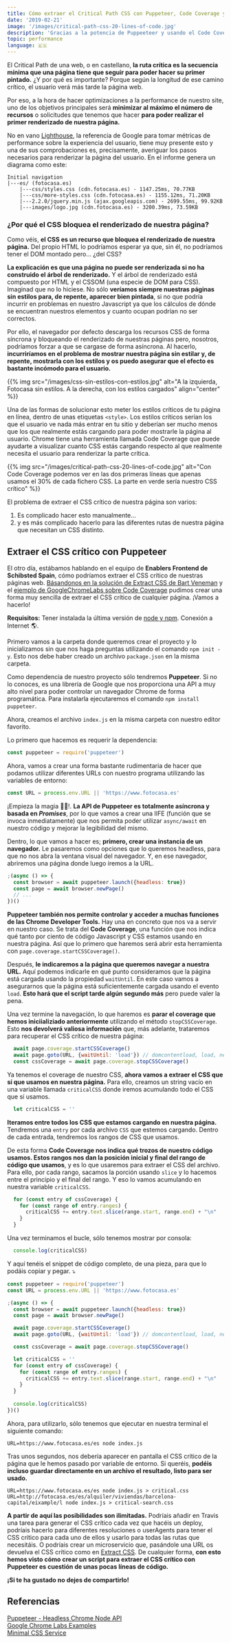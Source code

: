 ```yaml
---
title: Cómo extraer el Critical Path CSS con Puppeteer, Code Coverage y en sólo 20 líneas de código
date: '2019-02-21'
image: '/images/critical-path-css-20-lines-of-code.jpg'
description: 'Gracias a la potencia de Puppeeteer y usando el Code Coverage de las Chrome Developer Tools, podemos extraer muy fácilmente el CSS crítico de nuestro site'
topic: performance
language: 🇪🇸
---
```


El Critical Path de una web, o en castellano, **la ruta crítica es la secuencia mínima que una página tiene que seguir para poder hacer su primer pintado.** ¿Y por qué es importante? Porque según la longitud de ese camino crítico, el usuario verá más tarde la página web.

Por eso, a la hora de hacer optimizaciones a la performance de nuestro site, uno de los objetivos principales será **minimizar al máximo el número de recursos** o solicitudes que tenemos que hacer **para poder realizar el primer renderizado de nuestra página.**

No en vano [Lighthouse](https://developers.google.com/web/tools/lighthouse/?hl=es), la referencia de Google para tomar métricas de performance sobre la experiencia del usuario, tiene muy presente esto y una de sus comprobaciones es, precisamente, averiguar los pasos necesarios para renderizar la página del usuario. En el informe genera un diagrama como este:

```
Initial navigation
|---es/ (fotocasa.es)
    |---css/styles.css (cdn.fotocasa.es) - 1147.25ms, 70.77KB
    |---css/more-styles.css (cdn.fotocasa.es) - 1155.12ms, 71.20KB
    |---2.2.0/jquery.min.js (ajax.googleapis.com) - 2699.55ms, 99.92KB
    |---images/logo.jpg (cdn.fotocasa.es) - 3200.39ms, 73.59KB
```

### ¿Por qué el CSS bloquea el renderizado de nuestra página?

Como véis, **el CSS es un recurso que bloquea el renderizado de nuestra página.** Del propio HTML lo podríamos esperar ya que, sin él, no podríamos tener el DOM montado pero... ¿del CSS?

**La explicación es que una página no puede ser renderizada si no ha construido el árbol de renderizado.** Y el árbol de renderizado está compuesto por HTML y el CSSOM (una especie de DOM para CSS). Imaginad que no lo hiciese. No sólo **veríamos siempre nuestras páginas sin estilos para, de repente, aparecer bien pintada**, si no que podría incurrir en problemas en nuestro Javascript ya que los cálculos de dónde se encuentran nuestros elementos y cuanto ocupan podrían no ser correctos.

Por ello, el navegador por defecto descarga los recursos CSS de forma síncrona y bloqueando el renderizado de nuestras páginas pero, nosotros, podríamos forzar a que se cargase de forma asíncrona. Al hacerlo, **incurriríamos en el problema de mostrar nuestra página sin estilar y, de repente, mostrarla con los estilos y os puedo asegurar que el efecto es bastante incómodo para el usuario.**

{{% img src="/images/css-sin-estilos-con-estilos.jpg" alt="A la izquierda, Fotocasa sin estilos. A la derecha, con los estilos cargados" align="center" %}}

Una de las formas de solucionar esto meter los estílos críticos de tu página en línea, dentro de unas etiquetas `<style>`. Los estilos críticos serían los que el usuario ve nada más entrar en tu sitio y deberían ser mucho menos que los que realmente estás cargando para poder mostrarle la página al usuario. Chrome tiene una herramienta llamada Code Coverage que puede ayudarte a visualizar cuanto CSS estás cargando respecto al que realmente necesita el usuario para renderizar la parte crítica.

{{% img src="/images/critical-path-css-20-lines-of-code.jpg" alt="Con Code Coverage podemos ver en las dos primeras líneas que apenas usamos el 30% de cada fichero CSS. La parte en verde sería nuestro CSS crítico" %}}

El problema de extraer el CSS crítico de nuestra página son varios:
1. Es complicado hacer esto manualmente...
2. y es más complicado hacerlo para las diferentes rutas de nuestra página que necesitan un CSS distinto.

## Extraer el CSS crítico con Puppeteer

El otro día, estábamos hablando en el equipo de **Enablers Frontend de Schibsted Spain**, cómo podríamos extraer el CSS crítico de nuestras páginas web. [Básandonos en la solución de Extract CSS de Bart Veneman](https://github.com/bartveneman/extract-css) y el [ejemplo de GoogleChromeLabs sobre Code Coverage](https://github.com/GoogleChromeLabs/puppeteer-examples/blob/master/code_coverage.js) pudimos crear una forma muy sencilla de extraer el CSS crítico de cualquier página. ¡Vamos a hacerlo!

**Requisitos:** Tener instalada la última versión de [node y npm](https://nodejs.org/es/). Conexión a Internet 🌎.

Primero vamos a la carpeta donde queremos crear el proyecto y lo inicializamos sin que nos haga preguntas utilizando el comando `npm init -y`. Esto nos debe haber creado un archivo `package.json` en la misma carpeta.

Como dependencia de nuestro proyecto sólo tendremos **Puppeteer**. Si no lo conoces, es una librería de Google que nos proporciona una API a muy alto nivel para poder controlar un navegador Chrome de forma programática. Para instalarla ejecutaremos el comando `npm install puppeteer`.

Ahora, creamos el archivo `index.js` en la misma carpeta con nuestro editor favorito.

Lo primero que hacemos es requerir la dependencia:

```javascript
const puppeteer = require('puppeteer')
```

Ahora, vamos a crear una forma bastante rudimentaria de hacer que podamos utilizar diferentes URLs con nuestro programa utilizando las variables de entorno:

```javascript
const URL = process.env.URL || 'https://www.fotocasa.es'
```

¡Empieza la magia 🎩✨!. **La API de Puppeteer es totalmente asíncrona y basada en *Promises***, por lo que vamos a crear una IIFE (función que se invoca inmediatamente) que nos permita poder utilizar `async/await` en nuestro código y mejorar la legibilidad del mismo.

Dentro, lo que vamos a hacer es; **primero, crear una instancia de un navegador.** Le pasaremos como opciones que lo queremos headless, para que no nos abra la ventana visual del navegador. Y, en ese navegador, abriremos una página donde luego iremos a la URL.

```javascript
;(async () => {
  const browser = await puppeteer.launch({headless: true})
  const page = await browser.newPage()
  // ...
})()
```

**Puppeteer también nos permite controlar y acceder a muchas funciones de las Chrome Developer Tools.** Hay una en concreto que nos va a servir en nuestro caso. Se trata del **Code Coverage**, una función que nos indica qué tanto por ciento de código Javascript y CSS estamos usando en nuestra página. Así que lo primero que haremos será abrir esta herramienta con `page.coverage.startCSSCoverage()`.

Después, **le indicaremos a la página que queremos navegar a nuestra URL.** Aquí podemos indicarle en qué punto consideramos que la página está cargada usando la propiedad `waitUntil`. En este caso vamos a asegurarnos que la página está suficientemente cargada usando el evento `load`. **Esto hará que el script tarde algún segundo más** pero puede valer la pena.

Una vez termine la navegación, lo que haremos es **parar el coverage que hemos iniciializiado anteriormente** utilizando el método `stopCSSCoverage`. Esto **nos devolverá valiosa información** que, más adelante, trataremos para recuperar el CSS crítico de nuestra página:

```javascript
  await page.coverage.startCSSCoverage()
  await page.goto(URL, {waitUntil: 'load'}) // domcontentload, load, networkidle0
  const cssCoverage = await page.coverage.stopCSSCoverage()
```

Ya tenemos el coverage de nuestro CSS, **ahora vamos a extraer el CSS que sí que usamos en nuestra página.** Para ello, creamos un string vacío en una variable llamada `criticalCSS` donde iremos acumulando todo el CSS que sí usamos.

```javascript
  let criticalCSS = ''
```

**Iteramos entre todos los CSS que estamos cargando en nuestra página.** Tendremos una `entry` por cada archivo `CSS` que estemos cargando. Dentro de cada entrada, tendremos los rangos de CSS que usamos.

De esta forma **Code Coverage nos indica qué trozos de nuestro código usamos. Estos rangos nos dan la posición inicial y final del rango de código que usamos**, y es lo que usaremos para extraer el CSS del archivo. Para ello, por cada rango, sacamos la porción usando `slice` y lo hacemos entre el principio y el final del rango. Y eso lo vamos acumulando en nuestra variable `criticalCSS`. 

```javascript
  for (const entry of cssCoverage) {
    for (const range of entry.ranges) {
      criticalCSS += entry.text.slice(range.start, range.end) + "\n"
    }
  }
```

Una vez terminamos el bucle, sólo tenemos mostrar por consola:

```javascript
  console.log(criticalCSS)
```

Y aquí tenéis el snippet de código completo, de una pieza, para que lo podáis copiar y pegar. ⤵️

```javascript
const puppeteer = require('puppeteer')
const URL = process.env.URL || 'https://www.fotocasa.es'

;(async () => {
  const browser = await puppeteer.launch({headless: true})
  const page = await browser.newPage()

  await page.coverage.startCSSCoverage()
  await page.goto(URL, {waitUntil: 'load'}) // domcontentload, load, networkidle0

  const cssCoverage = await page.coverage.stopCSSCoverage()

  let criticalCSS = ''
  for (const entry of cssCoverage) {
    for (const range of entry.ranges) {
      criticalCSS += entry.text.slice(range.start, range.end) + "\n"
    }
  }
  
  console.log(criticalCSS)
})()
```

Ahora, para utilizarlo, sólo tenemos que ejecutar en nuestra terminal el siguiente comando:
```
URL=https://www.fotocasa.es/es node index.js
```

Tras unos segundos, nos debería aparecer en pantalla el CSS crítico de la página que le hemos pasado por variable de entorno. Si queréis, **podéis incluso guardar directamente en un archivo el resultado, listo para ser usado.**

```
URL=https://www.fotocasa.es/es node index.js > critical.css
URL=http://fotocasa.es/es/alquiler/viviendas/barcelona-capital/eixample/l node index.js > critical-search.css
```

**A partir de aquí las posibilidades son ilimitadas.** Podríais añadir en Travis una tarea para generar el CSS crítico cada vez que hacéis un deploy, podríais hacerlo para diferentes resoluciones o userAgents para tener el CSS crítico para cada uno de ellos y usarlo para todas las rutas que necesitáis. O podríais crear un microservicio que, pasándole una URL os devuelva el CSS crítico como en [Extract CSS](http://extract-css.now.sh). De cualquier forma, **con esto hemos visto cómo crear un script para extraer el CSS crítico con Puppeteer es cuestión de unas pocas líneas de código.**

**¡Si te ha gustado no dejes de compartirlo!**

## Referencias

[Puppeteer - Headless Chrome Node API ](https://github.com/GoogleChrome/puppeteer)<br />
[Google Chrome Labs Examples](https://github.com/GoogleChromeLabs/puppeteer-examples)<br />
[Minimal CSS Service](https://github.com/SUI-Components/minimal-css-service)

